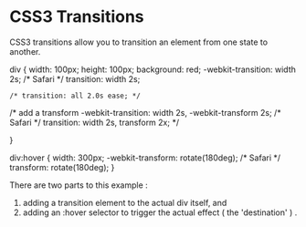 # CSS3 Transitions

CSS3 transitions allow you to transition an element from one state to another. 
 

div {
    width: 100px;
    height: 100px;
    background: red;
    -webkit-transition: width 2s; /* Safari */
    transition: width 2s;
    
    /* transition: all 2.0s ease; */ 


   /* add a transform 
    -webkit-transition: width 2s, -webkit-transform 2s; /* Safari */
    transition: width 2s, transform 2x;
  */ 

}

div:hover {
    width: 300px;
    -webkit-transform: rotate(180deg); /* Safari */
    transform: rotate(180deg);
}

 

 
There are two parts to this example :  

1. adding a transition element to the actual div itself,  and
2. adding an :hover selector to trigger the actual effect ( the 'destination' ) . 

 





